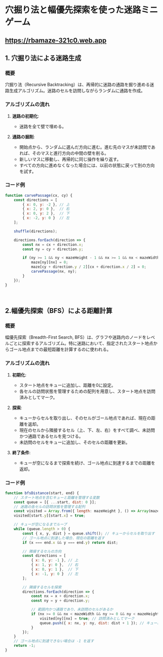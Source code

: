 # 穴掘り法と幅優先探索を使った迷路ミニゲーム
## https://rbamaze-321c0.web.app

## 1. 穴掘り法による迷路生成

### 概要
穴掘り法（Recursive Backtracking）は、再帰的に迷路の通路を掘り進める迷路生成アルゴリズム。迷路のセルを訪問しながらランダムに通路を作成。

### アルゴリズムの流れ
1. **迷路の初期化**:
   - 迷路を全て壁で埋める。
   
2. **通路の掘削**:
   - 開始点から、ランダムに選んだ方向に進む。進む先のマスが未訪問であれば、そのマスと進行方向の中間の壁を削る。
   - 新しいマスに移動し、再帰的に同じ操作を繰り返す。
   - すべての方向に進めなくなった場合には、以前の状態に戻って別の方向を試す。

### コード例
```javascript
function carvePassage(cx, cy) {
    const directions = [
        { x: 0, y: -2 }, // 上
        { x: 2, y: 0 },  // 右
        { x: 0, y: 2 },  // 下
        { x: -2, y: 0 }  // 左
    ];

    shuffle(directions);

    directions.forEach(direction => {
        const nx = cx + direction.x;
        const ny = cy + direction.y;

        if (ny >= 1 && ny < mazeHeight - 1 && nx >= 1 && nx < mazeWidth - 1 && maze[ny][nx] === 1) {
            maze[ny][nx] = 0;
            maze[cy + direction.y / 2][cx + direction.x / 2] = 0;
            carvePassage(nx, ny);
        }
    });
}
```
<br>

## 2.幅優先探索（BFS）による距離計算

### 概要
幅優先探索（Breadth-First Search, BFS）は、グラフや迷路内のノードをレベルごとに探索するアルゴリズム。特に迷路において、指定されたスタート地点からゴール地点までの最短距離を計算するのに使われる。

### アルゴリズムの流れ

1. **初期化**:
   - スタート地点をキューに追加し、距離を0に設定。
   - 各セルの訪問状態を管理するための配列を用意し、スタート地点を訪問済みとしてマーク。

2. **探索**:
   - キューからセルを取り出し、そのセルがゴール地点であれば、現在の距離を返却。
   - 現在のセルから隣接するセル（上、下、左、右）をすべて調べ、未訪問かつ通路であるセルを見つける。
   - 未訪問のセルをキューに追加し、そのセルの距離を更新。

3. **終了条件**:
   - キューが空になるまで探索を続け、ゴール地点に到達するまでの距離を返却。

### コード例
```javascript
function bfsDistance(start, end) {
    // スタート地点を含むキューと距離を管理する変数
    const queue = [{ ...start, dist: 0 }];
    // 迷路の各セルの訪問状態を管理する配列
    const visited = Array.from({ length: mazeHeight }, () => Array(mazeWidth).fill(false));
    visited[start.y][start.x] = true;

    // キューが空になるまでループ
    while (queue.length > 0) {
        const { x, y, dist } = queue.shift(); // キューからセルを取り出す
        // ゴール地点に到達した場合、現在の距離を返す
        if (x === end.x && y === end.y) return dist;

        // 隣接するセルの方向
        const directions = [
            { x: 0, y: -1 }, // 上
            { x: 1, y: 0 },  // 右
            { x: 0, y: 1 },  // 下
            { x: -1, y: 0 }  // 左
        ];

        // 隣接するセルを探索
        directions.forEach(direction => {
            const nx = x + direction.x;
            const ny = y + direction.y;

            // 範囲内かつ通路であり、未訪問のセルがあるか
            if (nx >= 0 && nx < mazeWidth && ny >= 0 && ny < mazeHeight && maze[ny][nx] === 0 && !visited[ny][nx]) {
                visited[ny][nx] = true; // 訪問済みとしてマーク
                queue.push({ x: nx, y: ny, dist: dist + 1 }); // キューに追加
            }
        });
    }
    // ゴール地点に到達できない場合は -1 を返す
    return -1;
}
```
